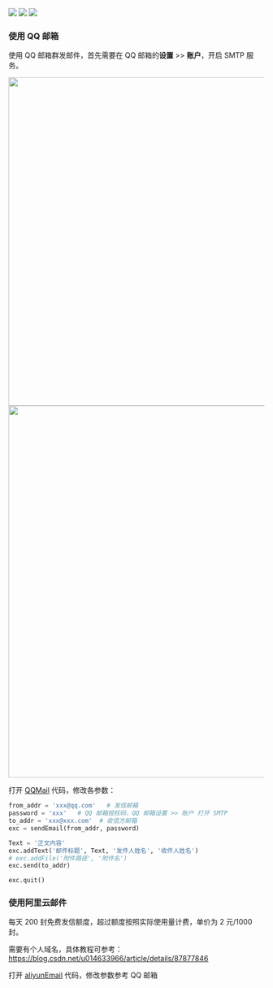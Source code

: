 <a href="https://www.python.org/downloads/"><img  src="https://img.shields.io/badge/python-3.6%2B-brightgreen"></a>
<a href="https://mail.qq.com/"><img  src="https://img.shields.io/badge/邮箱-QQ 邮箱-brightgreen"></a>
<a href="https://mail.qq.com/"><img  src="https://img.shields.io/badge/邮箱-阿里云-brightgreen"></a>

### 使用 QQ 邮箱

使用 QQ 邮箱群发邮件，首先需要在 QQ 邮箱的**设置** >> **账户**，开启 SMTP 服务。

<div align=center><img src="https://gitee.com/lei940324/picture/raw/master/file/群发email/202005192037-1.png" width="646" ></div>

<div align=center><img src="https://gitee.com/lei940324/picture/raw/master/file/群发email/202005192038-2.png" width="732" ></div>

打开 [QQMail](QQMail.py) 代码，修改各参数：

```python
from_addr = 'xxx@qq.com'   # 发信邮箱
password = 'xxx'   # QQ 邮箱授权码，QQ 邮箱设置 >> 账户 打开 SMTP
to_addr = 'xxx@xxx.com'  # 收信方邮箱
exc = sendEmail(from_addr, password)

Text = '正文内容'
exc.addText('邮件标题', Text, '发件人姓名', '收件人姓名')
# exc.addFile('附件路径', '附件名')
exc.send(to_addr)

exc.quit()
```



### 使用阿里云邮件

每天 200 封免费发信额度，超过额度按照实际使用量计费，单价为 2 元/1000 封。

需要有个人域名，具体教程可参考：<https://blog.csdn.net/u014633966/article/details/87877846>

打开 [aliyunEmail](aliyunEmail.py) 代码，修改参数参考 QQ 邮箱